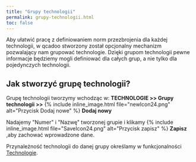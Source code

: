 ```yaml
---
title: "Grupy technologii"
permalink: grupy-technologii.html 
toc: false
---
```

Aby ułatwić pracę z definiowaniem norm przezbrojenia dla każdej technologii, w qcadoo stworzony został opcjonalny mechanizm pozwalający nam grupować technologie. Dzięki grupom technologii pewne informacje będziemy mogli definiować dla całych grup, a nie tylko dla pojedynczych technologii. 

## Jak stworzyć grupę technologii?
    
Grupę technologii tworzymy wchodząc w: **TECHNOLOGIE >> Grupy technologii >>** {% include inline_image.html file="newIcon24.png" alt="Przycisk Dodaj nowe" %} **Dodaj nowy**

Nadajemy "Numer" i "Nazwę" tworzonej grupie i klikamy {% include inline_image.html file="SaveIcon24.png" alt="Przycisk zapisz" %} **Zapisz** ,aby zachować wprowadzone dane.

Przynależność technologii do danej grupy określamy w funkcjonalności [Technologie](/technologie-szczegoly).

